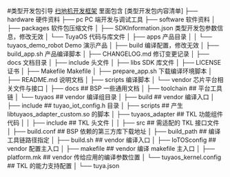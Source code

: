 #类型开发包引导
[扫地机开发框架](https://developer.tuya.com/cn/docs/iot-device-dev/robot-vacuum-dev?id=Kd934lbvnavbk)
里面包含
[类型开发包内容清单]
├── hardware                            硬件资料
├── pc                                  PC 端开发与调试工具
├── software                            软件资料
│   ├── packages                        软件包压缩文件
│   ├── SDKInformation.json             类型开发包参数信息，修改无效
│   └── TuyaOS                          代码与库文件
│       ├── apps                        产品目录
│       │   └── tuyaos_demo_robot       Demo 演示产品
│       ├── build                       编译配置，修改无效
│       ├── build_app.sh                产品编译脚本
│       ├── CHANGELOG.md                修订变更记录
│       ├── docs                        文档目录
│       ├── include                     头文件
│       ├── libs                        SDK 库文件
│       ├── LICENSE                     证书
│       ├── Makefile                    Makefile
│       ├── prepare_app.sh              下载编译环境脚本
│       ├── README.md                   说明文档
│       ├── scripts                     编译脚本
│       └── vendor                      芯片平台相关文件与接口
│	    ├── docs      ## BSP 一些通用文档
│	    ├── toolchain ## 平台工具链
│           └── tuyaos    ## vendor 编译组目录
│		├── build ## vendor 编译入口
│    		├── include         ## tuyao_iot_config.h 目录
│    		├── scripts         ## 产生 libtuyaos_adapter_custom.so 的脚本
│    		├── tuyaos_adapter   ## TKL 功能组件代码
│    		│   ├── include   ## TKL 头文件
│   		│   ├── src    ## 需适配的 TKL 接口文件
│    		├── build.conf   ## BSP 依赖的第三方库下载地址
│    		├── build_path   ## 编译工具链路径指定
│    		├── build.sh     ## vendor 编译入口
│    		├── IoTOSconfig     ## vendor 配置主入口
│    		├── makefile        ## vendor 编译 makefile 主入口
│    		├── platform.mk     ## vendor 传给应用的编译参数位置
│    		└── tuyaos_kernel.config ## TKL 的能力支持配置
│
└── tuya.json
